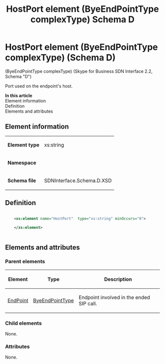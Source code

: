 ﻿---
title: HostPort element (ByeEndPointType complexType) Schema D
TOCTitle: HostPort element (ByeEndPointType complexType)
ms:assetid: 494917c0-3918-1a68-fcc3-d6961e3139c3
ms:mtpsurl: https://msdn.microsoft.com/library/Mt170885(v=office.16)
ms:contentKeyID: 65855460
description: The Port used on the endpoint host.
ms.date: 08/24/2015
mtps_version: v=office.16
dev_langs:
- xml
---

# HostPort element (ByeEndPointType complexType) (Schema D)

(ByeEndPointType complexType) (Skype for Business SDN Interface 2.2, Schema "D")

Port used on the endpoint's host.


**In this article**  
Element information  
Definition  
Elements and attributes  

## Element information

<table>

<tbody>
<tr class="odd">
<td><p><strong>Element type</strong></p></td>
<td><p>xs:string</p></td>
</tr>
<tr class="even">
<td><p><strong>Namespace</strong></p></td>
<td><p></p></td>
</tr>
<tr class="odd">
<td><p><strong>Schema file</strong></p></td>
<td><p>SDNInterface.Schema.D.XSD</p></td>
</tr>
</tbody>
</table>


## Definition

```xml

    <xs:element name="HostPort"  type="xs:string" minOccurs="0">
    
    </xs:element>
  
```

## Elements and attributes

### Parent elements

<table>

<thead>
<tr class="header">
<th><p>Element</p></th>
<th><p>Type</p></th>
<th><p>Description</p></th>
</tr>
</thead>
<tbody>
<tr class="odd">
<td><p><a href="endpoint-element-byetype-complextype-skype-for-business-sdn-interface-2-2-schema-d.md">EndPoint</a></p></td>
<td><p><a href="byeendpointtype-complextype-skype-for-business-sdn-interface-2-2-schema-d.md">ByeEndPointType</a></p></td>
<td><p>Endpoint involved in the ended SIP call.</p></td>
</tr>
</tbody>
</table>


### Child elements

None.

### Attributes

None.

